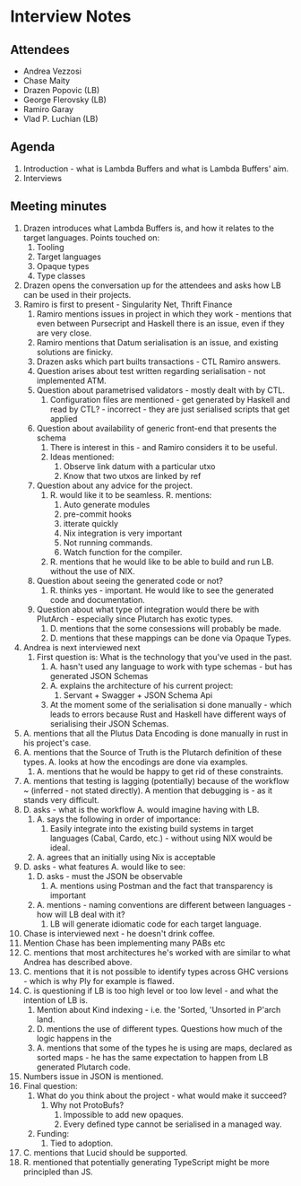 # Interview Notes

## Attendees

- Andrea Vezzosi
- Chase Maity
- Drazen Popovic (LB)
- George Flerovsky (LB)
- Ramiro Garay
- Vlad P. Luchian (LB)

## Agenda

1. Introduction - what is Lambda Buffers and what is Lambda Buffers' aim.
2. Interviews

## Meeting minutes

1. Drazen introduces what Lambda Buffers is, and how it relates to the target languages. Points touched on:
    1. Tooling
    2. Target languages
    3. Opaque types
    4. Type classes
2. Drazen opens the conversation up for the attendees and asks how LB can be used in their projects.
3. Ramiro is first to present - Singularity Net, Thrift Finance
    1. Ramiro mentions issues in project in which they work - mentions that even between Pursecript and Haskell there is an issue, even if they are very close.
    2. Ramiro mentions that Datum serialisation is an issue, and existing solutions are finicky.
    3. Drazen asks which part builts transactions - CTL Ramiro answers.
    4. Question arises about test written regarding serialisation - not implemented ATM.
    5. Question about parametrised validators - mostly dealt with by CTL.
        1. Configuration files are mentioned - get generated by Haskell and read by CTL? - incorrect - they are just serialised scripts that get applied
    6. Question about availability of generic front-end that presents the schema
        1. There is interest in this - and Ramiro considers it to be useful.
        2. Ideas mentioned:
            1. Observe link datum with a particular utxo
            2. Know that two utxos are linked by ref
    7. Question about any advice for the project.
        1. R. would like it to be seamless. R. mentions:
            1. Auto generate modules
            2. pre-commit hooks
            3. itterate quickly
            4. Nix integration is very important
            5. Not running commands.
            6. Watch function for the compiler.
        2. R. mentions that he would like to be able to build and run LB. without the use of NIX.
    8. Question about seeing the generated code or not?
        1. R. thinks yes - important. He would like to see the generated code and documentation.
    9. Question about what type of integration would there be with PlutArch - especially since Plutarch has exotic types.
        1. D. mentions that the some consessions will probably be made.
        2. D. mentions that these mappings can be done via Opaque Types.
4. Andrea is next interviewed next
    1. First question is: What is the technology that you've used in the past.
        1. A. hasn't used any language to work with type schemas - but has generated JSON Schemas
        2. A. explains the architecture of his current project:
            1. Servant + Swagger + JSON Schema Api
        3. At the moment some of the serialisation si done manually - which leads to errors because Rust and Haskell have different ways of serialising their JSON Schemas.
5. A. mentions that all the Plutus Data Encoding is done manually in rust in his project's case.
6. A. mentions that the Source of Truth is the Plutarch definition of these types. A. looks at how the encodings are done via examples.
    1. A. mentions that he would be happy to get rid of these constraints.
7. A. mentions that testing is lagging (potentially) because of the workflow ~ (inferred - not stated directly). A mention that debugging is - as it stands very difficult.
8. D. asks - what is the workflow A. would imagine having with LB.
    1. A. says the following in order of importance:
        1. Easily integrate into the existing build systems in target languages (Cabal, Cardo, etc.) - without using NIX would be ideal.
    2. A. agrees that an initially using Nix is acceptable
9. D. asks - what features A. would like to see:
    1. D. asks - must the JSON be observable
        1. A. mentions using Postman and the fact that transparency is important
    2. A. mentions - naming conventions are different between languages - how will LB deal with it?
        1. LB will generate idiomatic code for each target language.
10. Chase is interviewed next - he doesn't drink coffee.
11. Mention Chase has been implementing many PABs etc
12. C. mentions that most architectures he's worked with are similar to what Andrea has described above.
13. C. mentions that it is not possible to identify types across GHC versions - which is why Ply for example is flawed.
14. C. is questioning if LB is too high level or too low level - and what the intention of LB is.
    1. Mention about Kind indexing - i.e. the 'Sorted, 'Unsorted in P'arch land.
    2. D. mentions the use of different types. Questions how much of the logic happens in the
    3. A. mentions that some of the types he is using are maps, declared as sorted maps - he has the same expectation to happen from LB generated Plutarch code.
15. Numbers issue in JSON is mentioned.
16. Final question:
    1. What do you think about the project - what would make it succeed?
        1. Why not ProtoBufs?
            1. Impossible to add new opaques.
            2. Every defined type cannot be serialised in a managed way.
    2. Funding:
        1. Tied to adoption.
17. C. mentions that Lucid should be supported.
18. R. mentioned that potentially generating TypeScript might be more principled than JS.
